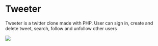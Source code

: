 # Tweeter

Tweeter is a twitter clone made with PHP. User can sign in, create and delete tweet, search, follow and unfollow other users 

![](https://github.com/ch-ivy/Tweeter/blob/master/Tweexies.png?raw=true)
